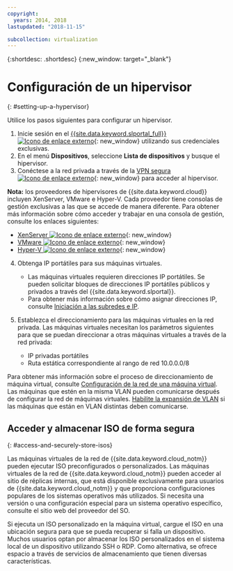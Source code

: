 ```yaml
---
copyright:
  years: 2014, 2018
lastupdated: "2018-11-15"

subcollection: virtualization
---
```

{:shortdesc: .shortdesc}
{:new_window: target="_blank"}

# Configuración de un hipervisor
{: #setting-up-a-hypervisor}

Utilice los pasos siguientes para configurar un hipervisor.

1. Inicie sesión en el [{{site.data.keyword.slportal_full}} ![Icono de enlace externo](../../icons/launch-glyph.svg "Icono de enlace externo")](https://control.softlayer.com/){: new_window} utilizando sus credenciales exclusivas.
2. En el menú **Dispositivos**, seleccione **Lista de dispositivos** y busque el hipervisor.
3. Conéctese a la red privada a través de la [VPN segura
![Icono de enlace externo](../../icons/launch-glyph.svg "Icono de enlace externo")](https://www.softlayer.com/vpn-access){: new_window} para acceder al hipervisor.

**Nota:** los proveedores de hipervisores de {{site.data.keyword.cloud}} incluyen XenServer, VMware e Hyper-V. Cada proveedor tiene consolas de gestión exclusivas a las que se accede de manera diferente. Para obtener más información sobre cómo acceder y trabajar en una consola de gestión, consulte los enlaces siguientes:

   * [XenServer ![Icono de enlace externo](../../icons/launch-glyph.svg "Icono de enlace externo")](https://support.citrix.com/en/products/xenserver){: new_window}
   * [VMware ![Icono de enlace externo](../../icons/launch-glyph.svg "Icono de enlace externo")](https://www.vmware.com/support/vsphere-hypervisor.html){: new_window}
   * [Hyper-V ![Icono de enlace externo](../../icons/launch-glyph.svg "Icono de enlace externo")](https://technet.microsoft.com/en-us/windowsserver/dd448604){: new_window}

4. Obtenga IP portátiles para sus máquinas virtuales.
    * Las máquinas virtuales requieren direcciones IP portátiles. Se pueden solicitar bloques de direcciones IP portátiles públicos y privados a través del {{site.data.keyword.slportal}}.
    * Para obtener más información sobre cómo asignar direcciones IP, consulte [Iniciación a las subredes e IP](/docs/infrastructure/subnets?topic=subnets-getting-started-subnets-ips#getting-started-subnets-ips).

5. Establezca el direccionamiento para las máquinas virtuales en la red privada. Las máquinas virtuales necesitan los parámetros siguientes para que se puedan direccionar a otras máquinas virtuales a través de la red privada:
    * IP privadas portátiles
    * Ruta estática correspondiente al rango de red 10.0.0.0/8

Para obtener más información sobre el proceso de direccionamiento de máquina virtual, consulte
[Configuración de la red de una máquina virtual](/docs/infrastructure/virtualization?topic=Virtualization-setting-up-a-virtual-machine-network). Las máquinas que estén en la misma VLAN pueden comunicarse después de configurar la red de máquinas virtuales. [Habilite la expansión de VLAN](/docs/infrastructure/vlans?topic=vlans-vlan-spanning) si las máquinas que están en VLAN distintas deben comunicarse.

## Acceder y almacenar ISO de forma segura
{: #access-and-securely-store-isos}

Las máquinas virtuales de la red de {{site.data.keyword.cloud_notm}} pueden ejecutar ISO preconfigurados o personalizados. Las máquinas virtuales de la red de {{site.data.keyword.cloud_notm}} pueden acceder al sitio de réplicas internas, que está disponible exclusivamente para usuarios de {{site.data.keyword.cloud_notm}} y que proporciona configuraciones populares de los sistemas operativos más utilizados. Si necesita una versión o una configuración especial para un sistema operativo específico, consulte el sitio web del proveedor del SO.

Si ejecuta un ISO personalizado en la máquina virtual, cargue el ISO en una ubicación segura para que se pueda recuperar si falla un dispositivo. Muchos usuarios optan por almacenar los ISO personalizados en el sistema local de un dispositivo utilizando SSH o RDP. Como alternativa, se ofrece espacio a través de servicios de almacenamiento que tienen diversas características.
